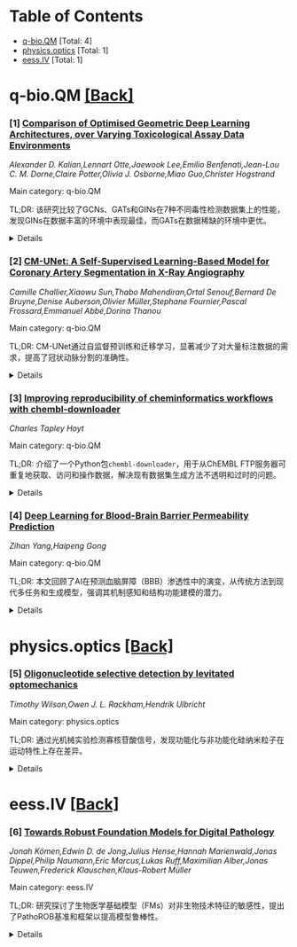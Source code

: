 <div id=toc></div>

# Table of Contents

- [q-bio.QM](#q-bio.QM) [Total: 4]
- [physics.optics](#physics.optics) [Total: 1]
- [eess.IV](#eess.IV) [Total: 1]


<div id='q-bio.QM'></div>

# q-bio.QM [[Back]](#toc)

### [1] [Comparison of Optimised Geometric Deep Learning Architectures, over Varying Toxicological Assay Data Environments](https://arxiv.org/abs/2507.17775)
*Alexander D. Kalian,Lennart Otte,Jaewook Lee,Emilio Benfenati,Jean-Lou C. M. Dorne,Claire Potter,Olivia J. Osborne,Miao Guo,Christer Hogstrand*

Main category: q-bio.QM

TL;DR: 该研究比较了GCNs、GATs和GINs在7种不同毒性检测数据集上的性能，发现GINs在数据丰富的环境中表现最佳，而GATs在数据稀缺的环境中更优。


<details>
  <summary>Details</summary>
Motivation: 探索不同图神经网络架构在化学信息学中的独特影响，特别是在毒性检测数据集上的性能差异。

Method: 对分子图进行预处理后，使用贝叶斯优化对GCNs、GATs和GINs进行优化，并在5折交叉验证中评估性能。

Result: GINs在数据丰富的毒性检测中表现最佳（AUC 0.728-0.849），而GATs在数据稀缺的环境中显著优于其他架构。

Conclusion: GINs适合数据丰富的环境，GATs适合数据稀缺的环境，且GINs在算法上与其他架构有显著差异。

Abstract: Geometric deep learning is an emerging technique in Artificial Intelligence
(AI) driven cheminformatics, however the unique implications of different Graph
Neural Network (GNN) architectures are poorly explored, for this space. This
study compared performances of Graph Convolutional Networks (GCNs), Graph
Attention Networks (GATs) and Graph Isomorphism Networks (GINs), applied to 7
different toxicological assay datasets of varying data abundance and endpoint,
to perform binary classification of assay activation. Following pre-processing
of molecular graphs, enforcement of class-balance and stratification of all
datasets across 5 folds, Bayesian optimisations were carried out, for each GNN
applied to each assay dataset (resulting in 21 unique Bayesian optimisations).
Optimised GNNs performed at Area Under the Curve (AUC) scores ranging from
0.728-0.849 (averaged across all folds), naturally varying between specific
assays and GNNs. GINs were found to consistently outperform GCNs and GATs, for
the top 5 of 7 most data-abundant toxicological assays. GATs however
significantly outperformed over the remaining 2 most data-scarce assays. This
indicates that GINs are a more optimal architecture for data-abundant
environments, whereas GATs are a more optimal architecture for data-scarce
environments. Subsequent analysis of the explored higher-dimensional
hyperparameter spaces, as well as optimised hyperparameter states, found that
GCNs and GATs reached measurably closer optimised states with each other,
compared to GINs, further indicating the unique nature of GINs as a GNN
algorithm.

</details>


### [2] [CM-UNet: A Self-Supervised Learning-Based Model for Coronary Artery Segmentation in X-Ray Angiography](https://arxiv.org/abs/2507.17779)
*Camille Challier,Xiaowu Sun,Thabo Mahendiran,Ortal Senouf,Bernard De Bruyne,Denise Auberson,Olivier Müller,Stephane Fournier,Pascal Frossard,Emmanuel Abbé,Dorina Thanou*

Main category: q-bio.QM

TL;DR: CM-UNet通过自监督预训练和迁移学习，显著减少了对大量标注数据的需求，提高了冠状动脉分割的准确性。


<details>
  <summary>Details</summary>
Motivation: 冠状动脉准确分割在临床实践中具有挑战性，且缺乏大规模标注数据集限制了自动化工具的发展。

Method: 引入CM-UNet，结合自监督预训练和有限标注数据的迁移学习。

Result: 仅用18张标注图像微调CM-UNet，Dice分数下降15.2%，优于基线模型的46.5%下降。

Conclusion: 自监督学习可提升分割性能并减少对大数据集的依赖，有望改善临床工作流程和患者预后。

Abstract: Accurate segmentation of coronary arteries remains a significant challenge in
clinical practice, hindering the ability to effectively diagnose and manage
coronary artery disease. The lack of large, annotated datasets for model
training exacerbates this issue, limiting the development of automated tools
that could assist radiologists. To address this, we introduce CM-UNet, which
leverages self-supervised pre-training on unannotated datasets and transfer
learning on limited annotated data, enabling accurate disease detection while
minimizing the need for extensive manual annotations. Fine-tuning CM-UNet with
only 18 annotated images instead of 500 resulted in a 15.2% decrease in Dice
score, compared to a 46.5% drop in baseline models without pre-training. This
demonstrates that self-supervised learning can enhance segmentation performance
and reduce dependence on large datasets. This is one of the first studies to
highlight the importance of self-supervised learning in improving coronary
artery segmentation from X-ray angiography, with potential implications for
advancing diagnostic accuracy in clinical practice. By enhancing segmentation
accuracy in X-ray angiography images, the proposed approach aims to improve
clinical workflows, reduce radiologists' workload, and accelerate disease
detection, ultimately contributing to better patient outcomes. The source code
is publicly available at
https://github.com/CamilleChallier/Contrastive-Masked-UNet.

</details>


### [3] [Improving reproducibility of cheminformatics workflows with chembl-downloader](https://arxiv.org/abs/2507.17783)
*Charles Tapley Hoyt*

Main category: q-bio.QM

TL;DR: 介绍了一个Python包`chembl-downloader`，用于从ChEMBL FTP服务器可重复地获取、访问和操作数据，解决现有数据集生成方法不透明和过时的问题。


<details>
  <summary>Details</summary>
Motivation: 现有从ChEMBL衍生的数据集缺乏生成代码，方法不透明且难以复现，且数据集版本过时，需要工具提供可重复的最新数据访问。

Method: 开发了`chembl-downloader`，一个Python包，通过FTP服务器提供ChEMBL数据的可重复获取和操作。

Result: `chembl-downloader`可从GitHub和PyPI获取，支持MIT许可证，便于研究者生成透明、可更新和可信赖的数据集。

Conclusion: `chembl-downloader`解决了ChEMBL数据集生成的不透明性和版本过时问题，提升了数据集的透明度和可复现性。

Abstract: Many modern cheminformatics workflows derive datasets from ChEMBL, but few of
these datasets are published with accompanying code for their generation.
Consequently, their methodologies (e.g., selection, filtering, aggregation) are
opaque, reproduction is difficult, and interpretation of results therefore
lacks important context. Further, such static datasets quickly become
out-of-date. For example, the current version of ChEMBL is v35 (as of December
2024), but ExCAPE-DB uses v20, Deep Confidence uses v23, the consensus dataset
from Isigkeit _et al._ (2022) uses v28, and Papyrus uses v30. Therefore, there
is a need for tools that provide reproducible bulk access to the latest (or a
given) version of ChEMBL in order to enable researchers to make their derived
datasets more transparent, updatable, and trustworthy. This article introduces
`chembl-downloader`, a Python package for the reproducible acquisition, access,
and manipulation of ChEMBL data through its FTP server. It can be downloaded
under the MIT license from https://github.com/cthoyt/chembl-downloader and
installed from PyPI with `pip install chembl-downloader.`

</details>


### [4] [Deep Learning for Blood-Brain Barrier Permeability Prediction](https://arxiv.org/abs/2507.18557)
*Zihan Yang,Haipeng Gong*

Main category: q-bio.QM

TL;DR: 本文回顾了AI在预测血脑屏障（BBB）渗透性中的演变，从传统方法到现代多任务和生成模型，强调其机制感知和结构功能建模的潜力。


<details>
  <summary>Details</summary>
Motivation: 预测分子能否通过血脑屏障对神经药物开发至关重要，传统方法存在局限性，AI方法因其建模能力和机制捕捉能力成为关键工具。

Method: 文章系统回顾了从深度神经网络到基于图的结构建模的演变，重点介绍了多任务和多模态学习策略的优势。

Result: AI方法在BBB渗透性预测中展现出从静态分类向机制感知和结构功能建模的转变。

Conclusion: 这一范式转变为AI在神经药理学开发中的整合提供了方法论基础和未来路线图。

Abstract: Predicting whether a molecule can cross the blood-brain barrier (BBB) is a
key step in early-stage neuropharmaceutical development, directly influencing
both research efficiency and success rates in drug discovery. Traditional
empirical methods based on physicochemical properties are prone to systematic
misjudgements due to their reliance on static rules. Early machine learning
models, although data-driven, often suffer from limited capacity, poor
generalization, and insufficient interpretability. In recent years, artificial
intelligence (AI) methods have become essential tools for predicting BBB
permeability and guiding related drug design, owing to their ability to model
molecular structures and capture complex biological mechanisms. This article
systematically reviews the evolution of this field-from deep neural networks to
graph-based structural modeling-highlighting the advantages of multi-task and
multimodal learning strategies in identifying mechanism-relevant variables. We
further explore the emerging potential of generative models and causal
inference methods for integrating permeability prediction with mechanism-aware
drug design. BBB modeling is in the transition from static classification
toward mechanistic perception and structure-function modeling. This paradigm
shift provides a methodological foundation and future roadmap for the
integration of AI into neuropharmacological development.

</details>


<div id='physics.optics'></div>

# physics.optics [[Back]](#toc)

### [5] [Oligonucleotide selective detection by levitated optomechanics](https://arxiv.org/abs/2507.17940)
*Timothy Wilson,Owen J. L. Rackham,Hendrik Ulbricht*

Main category: physics.optics

TL;DR: 通过光机械实验检测寡核苷酸信号，发现功能化与非功能化硅纳米粒子在运动特性上存在差异。


<details>
  <summary>Details</summary>
Motivation: 研究寡核苷酸功能化硅纳米粒子在光阱中的运动特性差异，探索其潜在应用。

Method: 使用1550 nm激光在真空中捕获功能化硅纳米粒子，通过光学干涉测量其振荡频率和振幅，并利用理论模型和机器学习分析数据。

Result: 功能化与非功能化硅纳米粒子在频率、峰宽和振幅上存在显著差异，随机森林模型进一步验证了这些差异。

Conclusion: 光机械实验可有效区分功能化与非功能化硅纳米粒子，为寡核苷酸检测提供了新方法。

Abstract: Here we examine the detection of oligonucleotide-specific signals in
sensitive optomechanical experiments. Silica nanoparticles (SiNPs) were
functionalized using ZnCl$_2$ and 25-mers of single-stranded deoxyadenosine and
deoxythymidine monophosphate which were optically trapped by a 1550 nm
wavelength laser in vacuum. In the optical trap, SiNPs behave as harmonic
oscillators, and their oscillation frequency and amplitude can be precisely
detected by optical interferometry. The data was compared across particle
types, revealing differences in frequency, width and amplitude of peaks with
respect to motion of the SiNPs which can be explained by a theoretical model.
Data obtained from this platform was analyzed by fitting Lorentzian curves to
the spectra. Linear discriminant analysis detected differences between the
functionalized and non-functionalized SiNPs. Random forest modeling provided
further evidence that the fitted data were different between the groups.
Transmission electron microscopy was carried out, but did not reveal any visual
differences between the particle types

</details>


<div id='eess.IV'></div>

# eess.IV [[Back]](#toc)

### [6] [Towards Robust Foundation Models for Digital Pathology](https://arxiv.org/abs/2507.17845)
*Jonah Kömen,Edwin D. de Jong,Julius Hense,Hannah Marienwald,Jonas Dippel,Philip Naumann,Eric Marcus,Lukas Ruff,Maximilian Alber,Jonas Teuwen,Frederick Klauschen,Klaus-Robert Müller*

Main category: eess.IV

TL;DR: 研究探讨了生物医学基础模型（FMs）对非生物技术特征的敏感性，提出了PathoROB基准和框架以提高模型鲁棒性。


<details>
  <summary>Details</summary>
Motivation: 生物医学FMs在临床应用中可能因学习非生物技术特征（如手术/内镜技术、实验室程序、扫描仪硬件等）而产生风险，需系统性评估其鲁棒性。

Method: 开发了PathoROB基准，包含三个新指标和四个数据集，评估了20种FMs的鲁棒性，并提出后处理鲁棒化框架。

Result: 所有评估的FMs均存在鲁棒性缺陷，非鲁棒性可能导致重大诊断错误；使用更鲁棒的FMs和后处理可减少但未完全消除风险。

Conclusion: 鲁棒性评估是临床采用FMs前的关键步骤，未来FMs开发需将鲁棒性作为核心设计原则。

Abstract: Biomedical Foundation Models (FMs) are rapidly transforming AI-enabled
healthcare research and entering clinical validation. However, their
susceptibility to learning non-biological technical features -- including
variations in surgical/endoscopic techniques, laboratory procedures, and
scanner hardware -- poses risks for clinical deployment. We present the first
systematic investigation of pathology FM robustness to non-biological features.
Our work (i) introduces measures to quantify FM robustness, (ii) demonstrates
the consequences of limited robustness, and (iii) proposes a framework for FM
robustification to mitigate these issues. Specifically, we developed PathoROB,
a robustness benchmark with three novel metrics, including the robustness
index, and four datasets covering 28 biological classes from 34 medical
centers. Our experiments reveal robustness deficits across all 20 evaluated
FMs, and substantial robustness differences between them. We found that
non-robust FM representations can cause major diagnostic downstream errors and
clinical blunders that prevent safe clinical adoption. Using more robust FMs
and post-hoc robustification considerably reduced (but did not yet eliminate)
the risk of such errors. This work establishes that robustness evaluation is
essential for validating pathology FMs before clinical adoption and
demonstrates that future FM development must integrate robustness as a core
design principle. PathoROB provides a blueprint for assessing robustness across
biomedical domains, guiding FM improvement efforts towards more robust,
representative, and clinically deployable AI systems that prioritize biological
information over technical artifacts.

</details>
